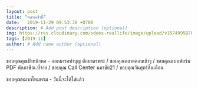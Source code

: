 ```yaml
---
layout: post
title: "ตลาดเช้านี้"
date:   2019-11-29 09:53:30 +0700
description: # Add post description (optional)
img: https://res.cloudinary.com/sdees-reallife/image/upload/v1574995870/IMG_20191129_064708.jpg # Add image post (optional)
tags: [2019-11]
author: # Add name author (optional)
---
```

ขอบคุณคุณป้าหน้าหอ - ออกมารอทำบุญ ตักบาตรพระ / ขอบคุณตลาดตอนเช้าๆ / ขอบคุณแบบฟอร์ม PDF หักภาษีณ.ที่จ่าย / ขอบคุณ Call Center นครชัย21 / ขอบคุณวันศุกร์สิ้นเดือน

<i class="fa fa-child" style="color:plum"></i>

ขอบคุณหมวกไหมพรม - วันนี้จะได้ใส่แล้ว
